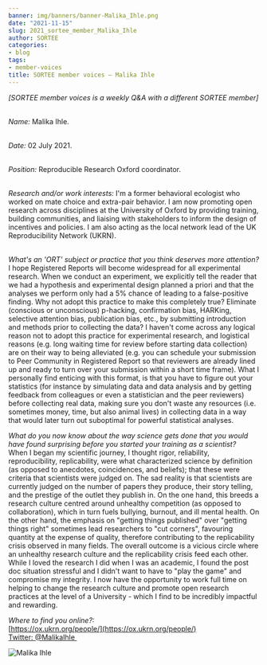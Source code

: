 ```yaml
---
banner: img/banners/banner-Malika_Ihle.png
date: "2021-11-15"
slug: 2021_sortee_member_Malika_Ihle
author: SORTEE
categories:
- blog
tags:
- member-voices
title: SORTEE member voices – Malika Ihle 
---
```



*[SORTEE member voices is a weekly Q&A with a different SORTEE member]*   
&nbsp;
&nbsp;

   _Name:_ Malika Ihle.   
&nbsp;

   _Date:_ 02 July 2021.   
&nbsp;

   _Position:_ Reproducible Research Oxford coordinator.   
&nbsp;

   _Research and/or work interests:_ I'm a former behavioral ecologist who worked on mate choice and extra-pair behavior. I am now promoting open research across disciplines at the University of Oxford by providing training, building communities, and liaising with stakeholders to inform the design of incentives and policies. I am also acting as the local network lead of the UK Reproducibility Network (UKRN).  
&nbsp;
&nbsp;

_What's an 'ORT' subject or practice that you think deserves more attention?_   
I hope Registered Reports will become widespread for all experimental research. When we conduct an experiment, we explicitly tell the reader that we had a hypothesis and experimental design planned a priori and that the analyses we perform only had a 5% chance of leading to a false-positive finding. Why not adopt this practice to make this completely true? Eliminate (conscious or unconscious) p-hacking, confirmation bias, HARKing, selective attention bias, publication bias, etc., by submitting introduction and methods prior to collecting the data? I haven't come across any logical reason not to adopt this practice for experimental research, and logistical reasons (e.g. long waiting time for review before starting data collection) are on their way to being alleviated (e.g. you can schedule your submission to Peer Community in Registered Report so that reviewers are already lined up and ready to turn over your submission within a short time frame). What I personally find enticing with this format, is that you have to figure out your statistics (for instance by simulating data and data analysis and by getting feedback from colleagues or even a statistician and the peer reviewers) before collecting real data, making sure you don't waste any resources (i.e. sometimes money, time, but also animal lives) in collecting data in a way that would later turn out suboptimal for powerful statistical analyses.
&nbsp;
&nbsp;

_What do you now know about the way science gets done that you would have found surprising before you started your training as a scientist?_   
When I began my scientific journey, I thought rigor, reliability, reproducibility, replicability, were what characterized science by definition (as opposed to anecdotes, coincidences, and beliefs); that these were criteria that scientists were judged on. The sad reality is that scientists are currently judged on the number of papers they produce, their story telling, and the prestige of the outlet they publish in. On the one hand, this breeds a research culture centred around unhealthy competition (as opposed to collaboration), which in turn fuels bullying, burnout, and ill mental health. On the other hand, the emphasis on "getting things published" over "getting things right" sometimes lead researchers to "cut corners", favouring quantity at the expense of quality, therefore contributing to the replicability crisis observed in many fields. The overall outcome is a vicious circle where an unhealthy research culture and the replicability crisis feed each other. While I loved the research I did when I was an academic, I found the post doc situation stressful and I didn't want to have to "play the game" and compromise my integrity. I now have the opportunity to work full time on helping to change the research culture and promote open research practices at the level of a University - which I find to be incredibly impactful and rewarding.
&nbsp;
&nbsp;

_Where to find you online?:_   
[https://ox.ukrn.org/people/](https://ox.ukrn.org/people/)  
[Twitter: @MalikaIhle ](https://twitter.com/malikaihle)
&nbsp;
&nbsp;


![Malika Ihle](/img/Malika_Ihle.png)    
&nbsp;